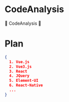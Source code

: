 # CodeAnalysis
🍞 CodeAnalysis 🍷

# Plan
```json
{
  1. Vue.js
  2. Vue3.js
  3. React
  4. JQuery
  5. Element-UI
  6. React-Native
  ...
}
```
